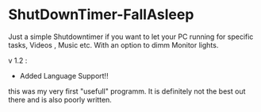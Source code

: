 # ShutDownTimer-FallAsleep

Just a simple Shutdowntimer if you want to let your PC running for specific tasks, Videos , Music etc. With an option to dimm Monitor lights.


v 1.2 : 
- Added Language Support!!




this was my very first "usefull" programm. 
It is definitely not the best out there and is also poorly written.
